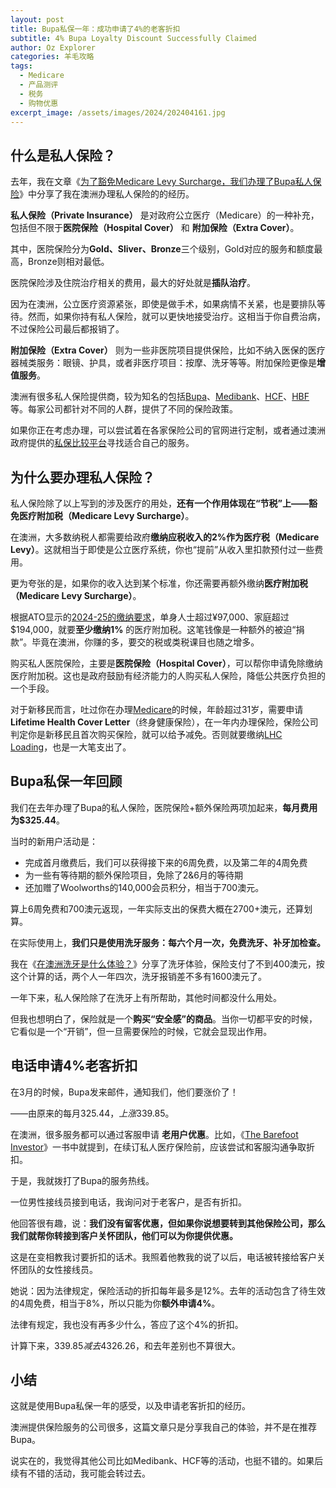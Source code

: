 ```yaml
---
layout: post
title: Bupa私保一年：成功申请了4%的老客折扣
subtitle: 4% Bupa Loyalty Discount Successfully Claimed
author: Oz Explorer
categories: 羊毛攻略
tags:
  - Medicare
  - 产品测评
  - 税务
  - 购物优惠
excerpt_image: /assets/images/2024/202404161.jpg
---
```

## 什么是私人保险？

去年，我在文章《[为了豁免Medicare Levy Surcharge，我们办理了Bupa私人保险](https://www.ozexplorers.com/澳洲生活/2024/04/16/joined-a-private-health-insurance-to-avoid-medicare-levy-surcharge.html)》中分享了我在澳洲办理私人保险的的经历。

**私人保险（Private Insurance）** 是对政府公立医疗（Medicare）的一种补充，包括但不限于**医院保险（Hospital Cover）** 和 **附加保险（Extra Cover）**。

其中，医院保险分为**Gold、Sliver、Bronze**三个级别，Gold对应的服务和额度最高，Bronze则相对最低。

医院保险涉及住院治疗相关的费用，最大的好处就是**插队治疗**。

因为在澳洲，公立医疗资源紧张，即使是做手术，如果病情不关紧，也是要排队等待。然而，如果你持有私人保险，就可以更快地接受治疗。这相当于你自费治病，不过保险公司最后都报销了。

**附加保险（Extra Cover）** 则为一些非医院项目提供保险，比如不纳入医保的医疗器械类服务：眼镜、护具，或者非医疗项目：按摩、洗牙等等。附加保险更像是**增值服务**。

澳洲有很多私人保险提供商，较为知名的包括[Bupa](https://www.bupa.com.au/)、[Medibank](https://www.medibank.com.au/)、[HCF](https://www.hcf.com.au/)、[HBF](https://www.hbf.com.au/)等。每家公司都针对不同的人群，提供了不同的保险政策。

如果你正在考虑办理，可以尝试着在各家保险公司的官网进行定制，或者通过澳洲政府提供的[私保比较平台](https://www.privatehealth.gov.au/)寻找适合自己的服务。

## 为什么要办理私人保险？

私人保险除了以上写到的涉及医疗的用处，**还有一个作用体现在“节税”上——豁免医疗附加税（Medicare Levy Surcharge）**。

在澳洲，大多数纳税人都需要给政府**缴纳应税收入的2%作为医疗税（Medicare Levy）**。这就相当于即使是公立医疗系统，你也“提前”从收入里扣款预付过一些费用。

更为夸张的是，如果你的收入达到某个标准，你还需要再额外缴纳**医疗附加税（Medicare Levy Surcharge）**。

根据ATO显示的[2024-25的缴纳要求](https://www.ato.gov.au/individuals-and-families/medicare-and-private-health-insurance/medicare-levy-surcharge/medicare-levy-surcharge-income-thresholds-and-rates)，单身人士超过¥97,000、家庭超过$194,000，就要**至少缴纳1%** 的医疗附加税。这笔钱像是一种额外的被迫“捐款”。毕竟在澳洲，你赚的多，要交的税或类税课目也随之增多。

购买私人医院保险，主要是**医院保险（Hospital Cover）**，可以帮你申请免除缴纳医疗附加税。这也是政府鼓励有经济能力的人购买私人保险，降低公共医疗负担的一个手段。

对于新移民而言，吐过你在办理[Medicare](https://www.ozexplorers.com/%E6%BE%B3%E6%B4%B2%E7%94%9F%E6%B4%BB/2024/04/04/received-40-year-anniversary-medicare-card-of-australia.html)的时候，年龄超过31岁，需要申请**Lifetime Health Cover Letter**（终身健康保险），在一年内办理保险，保险公司判定你是新移民且首次购买保险，就可以给予减免。否则就要缴纳[LHC Loading](https://www.privatehealth.gov.au/health_insurance/surcharges_incentives/lifetime_health_cover.htm)，也是一大笔支出了。

## Bupa私保一年回顾

我们在去年办理了Bupa的私人保险，医院保险+额外保险两项加起来，**每月费用为$325.44**。

当时的新用户活动是：
- 完成首月缴费后，我们可以获得接下来的6周免费，以及第二年的4周免费
- 为一些有等待期的额外保险项目，免除了2&6月的等待期
- 还加赠了Woolworths的140,000会员积分，相当于700澳元。

算上6周免费和700澳元返现，一年实际支出的保费大概在2700+澳元，还算划算。

在实际使用上，**我们只是使用洗牙服务：每六个月一次，免费洗牙、补牙加检查。**

我在《[在澳洲洗牙是什么体验？](https://www.ozexplorers.com/澳洲生活/2024/07/23/a-great-experience-of-teeth-cleaning-in-australia.html)》分享了洗牙体验，保险支付了不到400澳元，按这个计算的话，两个人一年四次，洗牙报销差不多有1600澳元了。

一年下来，私人保险除了在洗牙上有所帮助，其他时间都没什么用处。

但我也想明白了，保险就是一个**购买“安全感”的商品**。当你一切都平安的时候，它看似是一个“开销”，但一旦需要保险的时候，它就会显现出作用。

## 电话申请4%老客折扣

在3月的时候，Bupa发来邮件，通知我们，他们要涨价了！

——由原来的每月$325.44，上涨$339.85。

在澳洲，很多服务都可以通过客服申请 **老用户优惠**。比如，《[The Barefoot Investor](https://www.ozexplorers.com/%E9%98%85%E8%AF%BB%E7%AC%94%E8%AE%B0/2024/09/18/review-of-the-barefoot-investor.html)》一书中就提到，在续订私人医疗保险前，应该尝试和客服沟通争取折扣。

于是，我就拨打了Bupa的服务热线。

一位男性接线员接到电话，我询问对于老客户，是否有折扣。

他回答很有趣，说：**我们没有留客优惠，但如果你说想要转到其他保险公司，那么我们就帮你转接到客户关怀团队，他们可以为你提供优惠。**

这是在变相教我讨要折扣的话术。我照着他教我的说了以后，电话被转接给客户关怀团队的女性接线员。

她说：因为法律规定，保险活动的折扣每年最多是12%。去年的活动包含了待生效的4周免费，相当于8%，所以只能为你**额外申请4%**。

法律有规定，我也没有再多少什么，答应了这个4%的折扣。

计算下来，$339.85减去4%折扣，每月$326.26，和去年差别也不算很大。

## 小结

这就是使用Bupa私保一年的感受，以及申请老客折扣的经历。

澳洲提供保险服务的公司很多，这篇文章只是分享我自己的体验，并不是在推荐Bupa。

说实在的，我觉得其他公司比如Medibank、HCF等的活动，也挺不错的。如果后续有不错的活动，我可能会转过去。